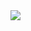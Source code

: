 <a href="https://github.com/devxb/gitanimals">
  <img src="https://render.gitanimals.org/farms/eldoradodo"/>
</a>
